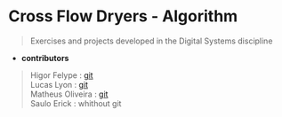 # Cross Flow Dryers - Algorithm
> Exercises and projects developed in the Digital Systems discipline
* **contributors**
> Higor Felype      : [git](https://github.com/higor21)  
> Lucas Lyon        : [git](https://github.com/lucaslyon96)  
> Matheus Oliveira  : [git](https://github.com/mofreitas)  
> Saulo Erick       : whithout git  
  
